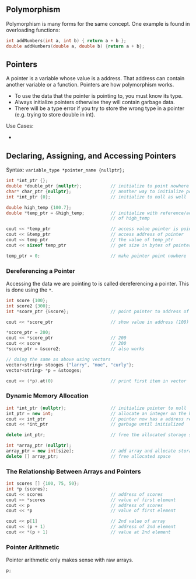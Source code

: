 ## Polymorphism

Polymorphism is many forms for the same concept. One example is found in overloading functions:

```c++
int addNumbers(int a, int b) { return a + b };
double addNumbers(double a, double b) {return a + b};

```

## Pointers

A pointer is a variable whose value is a address. That address can contain another variable or a function. Pointers are how polymorphism works.

- To use the data that the pointer is pointing to, you must know its type.
- Always initialize pointers otherwise they will contain garbage data.
- There will be a type error if you try to store the wrong type in a pointer (e.g. trying to store double in int).

Use Cases:

-

## Declaring, Assigning, and Accessing Pointers

Syntax:
`variable_type *pointer_name {nullptr};`

```c++
int *int_ptr {};
double *double_ptr {nullptr};           // initialize to point nowhere
char* char_ptr {nullptr};               // another way to initialize pointers
int *int_ptr {0};                       // initialize to null as well

double high_temp {100.7};
double *temp_ptr = &high_temp;          // initialize with reference/address
                                        // of high_temp

cout << *temp_ptr                       // access value pointer is pointing to
cout << &temp_ptr                       // access address of pointer
cout << temp_ptr                        // the value of temp_ptr
cout << sizeof temp_ptr                 // get size in bytes of pointer

temp_ptr = 0;                           // make pointer point nowhere
```

### Dereferencing a Pointer

Accessing the data we are pointing to is called dereferencing a pointer. This is done using the `*`.

```c++
int score {100};
int score2 {300};
int *score_ptr {&score};                // point pointer to address of score

cout << *score_ptr                      // show value in address (100)

*score_ptr = 200;
cout << *score_ptr                      // 200
cout << score                           // 200
*score_ptr = &score2;                   // also works

// doing the same as above using vectors
vector<string> stooges {"larry", "moe", "curly"};
vector<string> *p = &stooges;

cout << (*p).at(0)                      // print first item in vector
```

### Dynamic Memory Allocation

```cpp
int *int_ptr {nullptr};                 // initialize pointer to null
int_ptr = new int;                      // allocate an integer on the heap
cout << int_ptr                         // pointer now has a address reserved
cout << *int_ptr                        // garbage until initialized

delete int_ptr;                         // free the allocated storage space

int *array_ptr (nullptr);
array_ptr = new int[size];              // add array and allocate storage
delete [] array_ptr;                    // free allocated space
```

### The Relationship Between Arrays and Pointers

```c++
int scores [] {100, 75, 50};
int *p {scores};
cout << scores                          // address of scores
cout << *scores                         // value of first element
cout << p                               // address of scores
cout << *p                              // value of first element

cout << p[1]                            // 2nd value of array
cout << (p + 1)                         // address of 2nd element
cout << *(p + 1)                        // value at 2nd element
```

### Pointer Arithmetic

Pointer arithmetic only makes sense with raw arrays.

```c++
p;




```
